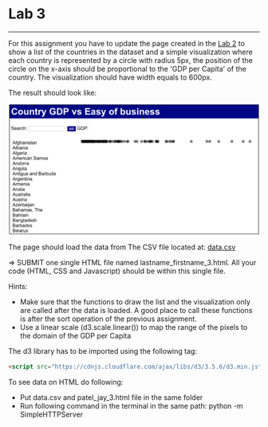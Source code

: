 # Lab 3
-----------------------------------------------
For this assignment you have to update the page created in the [Lab 2](https://github.com/jaympatel/InformationVisualization/tree/master/LAB2) to show a list of the countries in the dataset and a simple visualization where each country is represented by a circle with radius 5px, the position of the circle on the x-axis should be proportional to the 'GDP per Capita' of the country. The visualization should have width equals to 600px.

The result should look like:

![alt text](img/lab3.png "Output Image")


The page should load the data from The CSV file located at: [data.csv]()

=> SUBMIT one single HTML file named lastname_firstname_3.html. All your code (HTML, CSS and Javascript) should be within this single file.

Hints:

- Make sure that the functions to draw the list and the visualization only are called after the data is loaded. A good place to call these functions is after the sort operation of the previous assignment.
- Use a linear scale (d3.scale.linear()) to map the range of the pixels to the domain of the GDP per Capita

The d3 library has to be imported using the following tag: 
```html
<script src="https://cdnjs.cloudflare.com/ajax/libs/d3/3.5.6/d3.min.js" charset="utf-8"></script>
```

To see data on HTML do following:

- Put data.csv and patel_jay_3.html file in the same folder
- Run following command in the terminal in the same path: python -m SimpleHTTPServer
